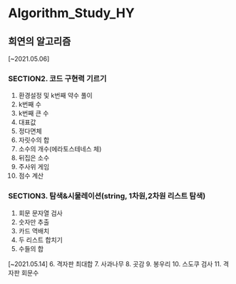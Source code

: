 # Algorithm_Study_HY
## 희연의 알고리즘

[~2021.05.06]
### SECTION2. 코드 구현력 기르기
1. 환경설정 및 k번째 약수 풀이
2. k번째 수
3. k번째 큰 수
4. 대표값
5. 정다면체
6. 자릿수의 합
7. 소수의 개수(에라토스테네스 체)
8. 뒤집은 소수
9. 주사위 게임
10. 점수 계산   

### SECTION3. 탐색&시물레이션(string, 1차원,2차원 리스트 탐색)
1. 회문 문자열 검사
2. 숫자만 추출
3. 카드 역배치
4. 두 리스트 합치기
5. 수들의 합

[~2021.05.14]
6. 격자판 최대합
7. 사과나무
8. 곳감
9. 봉우리
10. 스도쿠 검사
11. 격자판 회문수
